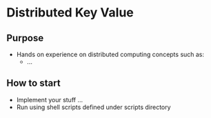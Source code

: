 # Distributed Key Value 

## Purpose 

- Hands on experience on distributed computing concepts such as: 
  - ...

## How to start

- Implement your stuff ... 
- Run using shell scripts defined under scripts directory 
